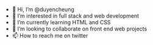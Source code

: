 - 👋 Hi, I’m @duyencheung
- 👀 I’m interested in full stack and web development
- 🌱 I’m currently learning HTML and CSS
- 💞️ I’m looking to collaborate on front end web projects 
- 📫 How to reach me on twitter

<!---
duyencheung/duyencheung is a ✨ special ✨ repository because its `README.md` (this file) appears on your GitHub profile.
You can click the Preview link to take a look at your changes.
--->

